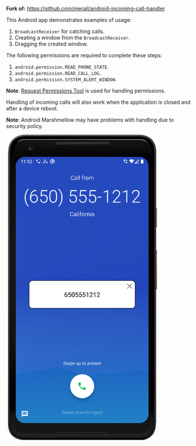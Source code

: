 **Fork of:**
https://github.com/merail/android-incoming-call-handler

This Android app demonstrates examples of usage:
1. ```BroadcastReceiver``` for catching calls.
2. Creating a window from the ```BroadcastReceiver```.
3. Dragging the created window.

The following permissions are required to complete these steps:
1. ```android.permission.READ_PHONE_STATE```.
2. ```android.permission.READ_CALL_LOG```.
3. ```android.permission.SYSTEM_ALERT_WINDOW```.

**Note**: [Request Permissions Tool](https://github.com/merail/android-request-permissions-tool) is used for handling permissions.

Handling of incoming calls will also work when the application is closed and after a device reboot.

**Note**: Android Marshmellow may have problems with handling due to security policy.


![alt text](example.png)
